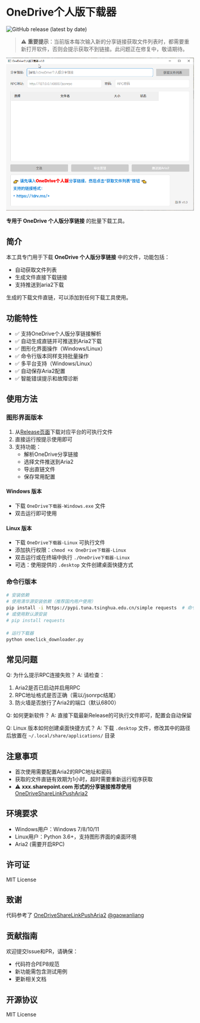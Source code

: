 # OneDrive个人版下载器

![GitHub release (latest by date)](https://img.shields.io/github/v/release/goukey/onedrive-downloader?style=flat-square)

> ⚠️ **重要提示**：当前版本每次输入新的分享链接获取文件列表时，都需要重新打开软件，否则会提示获取不到链接。此问题正在修复中，敬请期待。

![软件截图](screenshots/main.png)

**专用于 OneDrive 个人版分享链接** 的批量下载工具。

## 简介
本工具专门用于下载 **OneDrive 个人版分享链接** 中的文件，功能包括：
- 自动获取文件列表
- 生成文件直接下载链接
- 支持推送到aria2下载

生成的下载文件直链，可以添加到任何下载工具使用。

## 功能特性
- ✅ 支持OneDrive个人版分享链接解析
- ✅ 自动生成直链并可推送到Aria2下载
- ✅ 图形化界面操作（Windows/Linux）
- ✅ 命令行版本同样支持批量操作
- ✅ 多平台支持（Windows/Linux）
- ✅ 自动保存Aria2配置
- ✅ 智能错误提示和故障诊断

## 使用方法

### 图形界面版本
1. 从[Release页面](https://github.com/goukey/onedrive-downloader/releases)下载对应平台的可执行文件
2. 直接运行按提示使用即可
3. 支持功能：
   - 解析OneDrive分享链接
   - 选择文件推送到Aria2
   - 导出直链文件
   - 保存常用配置

#### Windows 版本
- 下载 `OneDrive下载器-Windows.exe` 文件
- 双击运行即可使用

#### Linux 版本
- 下载 `OneDrive下载器-Linux` 可执行文件
- 添加执行权限：`chmod +x OneDrive下载器-Linux`
- 双击运行或在终端中执行 `./OneDrive下载器-Linux`
- 可选：使用提供的 `.desktop` 文件创建桌面快捷方式

### 命令行版本
```bash
# 安装依赖
# 使用清华源安装依赖（推荐国内用户使用）
pip install -i https://pypi.tuna.tsinghua.edu.cn/simple requests  # 命令行版本只需要 requests 库
# 或使用默认源安装
# pip install requests

# 运行下载器
python oneclick_downloader.py
```

## 常见问题
Q: 为什么提示RPC连接失败？
A: 请检查：
  1. Aria2是否已启动并启用RPC
  2. RPC地址格式是否正确（需以/jsonrpc结尾）
  3. 防火墙是否放行了Aria2的端口（默认6800）

Q: 如何更新软件？
A: 直接下载最新Release的可执行文件即可，配置会自动保留

Q: Linux 版本如何创建桌面快捷方式？
A: 下载 `.desktop` 文件，修改其中的路径后放置在 `~/.local/share/applications/` 目录

## 注意事项
- 首次使用需要配置Aria2的RPC地址和密码
- 获取的文件直链有效期为1小时，超时需要重新运行程序获取
- ⚠️ **xxx.sharepoint.com 形式的分享链接推荐使用** [OneDriveShareLinkPushAria2](https://github.com/gaowanliang/OneDriveShareLinkPushAria2)

## 环境要求
- Windows用户：Windows 7/8/10/11
- Linux用户：Python 3.6+，支持图形界面的桌面环境
- Aria2 (需要开启RPC)

## 许可证
MIT License

## 致谢
代码参考了 [OneDriveShareLinkPushAria2](https://github.com/gaowanliang/OneDriveShareLinkPushAria2) [@gaowanliang](https://github.com/gaowanliang)

## 贡献指南
欢迎提交Issue和PR，请确保：
- 代码符合PEP8规范
- 新功能需包含测试用例
- 更新相关文档

## 开源协议
MIT License 